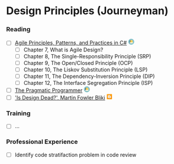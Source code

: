 # Design Principles (Journeyman)

### Reading
- [ ] [Agile Principles, Patterns, and Practices in C#](https://www.amazon.com/Agile-Principles-Patterns-Practices-C/dp/0131857258) <img src="../images/book.png" width="16" height="16"/>
  - [ ] Chapter 7, What is Agile Design?
  - [ ] Chapter 8, The Single-Responsibility Principle (SRP)
  - [ ] Chapter 9, The Open/Closed Principle (OCP)
  - [ ] Chapter 10, The Liskov Substitution Principle (LSP)
  - [ ] Chapter 11, The Dependency-Inversion Principle (DIP)
  - [ ] Chapter 12, The Interface Segregation Principle (ISP)
- [ ] [The Pragmatic Programmer](https://www.amazon.com/Pragmatic-Programmer-journey-mastery-Anniversary/dp/0135957052) <img src="../images/book.png" width="16" height="16"/>
- [ ] ['Is Design Dead?', Martin Fowler Bliki](https://martinfowler.com/articles/designDead.html) <img src="../images/blog.png" width="16" height="16"/>
### Training
- [ ] ...

### Professional Experience
- [ ] Identify code stratifaction problem in code review
